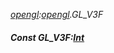 _[opengl](../../modules/opengl/opengl-module.md):[opengl](../../modules/opengl/opengl-module.md).GL\_V3F_
##### Const GL\_V3F:[Int](../../modules/wonkey/wonkey-types-int.md)
